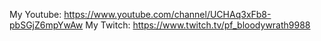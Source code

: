 My Youtube: https://www.youtube.com/channel/UCHAq3xFb8-pbSGjZ6mpYwAw
My Twitch: https://www.twitch.tv/pf_bloodywrath9988
  
